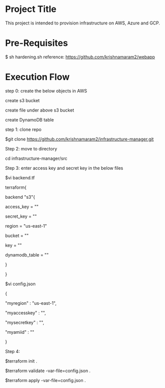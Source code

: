 Project Title
=====================
This project is intended to provision infrastructure on AWS, Azure and GCP.

Pre-Requisites
============================
$ sh hardening.sh reference: https://github.com/krishnamaram2/webapp


Execution Flow
=====================

step 0: create the below objects in AWS

create s3 bucket

create file under above s3 bucket

create DynamoDB table

step 1: clone repo

$git clone https://github.com/krishnamaram2/infrastructure-manager.git


Step 2: move to directory

cd infrastructure-manager/src



Step 3: enter access key and secret key in the below files 

$vi backend.tf

terraform{

backend "s3"{

access_key = ""

secret_key = ""

region = "us-east-1"

bucket = "<mybucket>"

key = "<myfile>"

dynamodb_table = "<mytable>"

}

}


$vi config.json

{

"myregion" : "us-east-1",

"myaccesskey" : "",

"mysecretkey" : "",

"myamiid" : ""

}


Step 4:

$terraform init .

$terraform validate -var-file=config.json .

$terraform apply -var-file=config.json .
